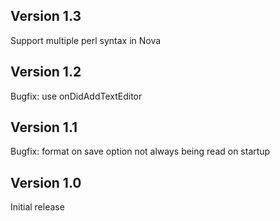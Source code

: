## Version 1.3

Support multiple perl syntax in Nova

## Version 1.2

Bugfix: use onDidAddTextEditor

## Version 1.1

Bugfix: format on save option not always being read on startup

## Version 1.0

Initial release
